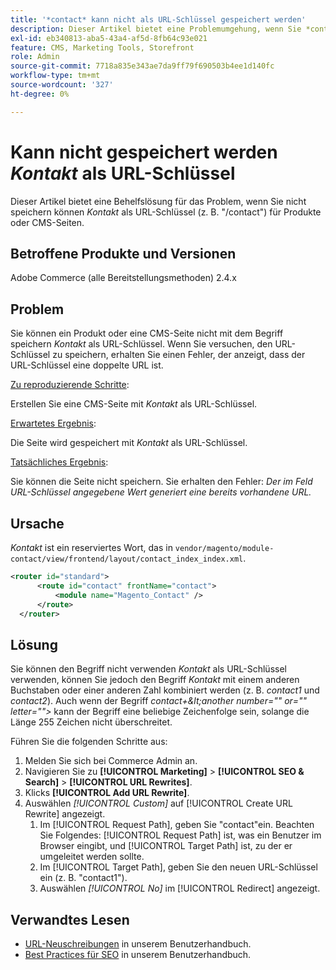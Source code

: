```yaml
---
title: '*contact* kann nicht als URL-Schlüssel gespeichert werden'
description: Dieser Artikel bietet eine Problemumgehung, wenn Sie *contact* nicht als URL-Schlüssel (z. B. "/contact") für Produkte oder CMS-Seiten speichern können. Wenn Sie versuchen, den URL-Schlüssel zu speichern, erhalten Sie einen Fehler, der anzeigt, dass der URL-Schlüssel eine doppelte URL ist.
exl-id: eb340813-aba5-43a4-af5d-8fb64c93e021
feature: CMS, Marketing Tools, Storefront
role: Admin
source-git-commit: 7718a835e343ae7da9ff79f690503b4ee1d140fc
workflow-type: tm+mt
source-wordcount: '327'
ht-degree: 0%

---
```


# Kann nicht gespeichert werden *Kontakt* als URL-Schlüssel

Dieser Artikel bietet eine Behelfslösung für das Problem, wenn Sie nicht speichern können *Kontakt* als URL-Schlüssel (z. B. &quot;/contact&quot;) für Produkte oder CMS-Seiten.

## Betroffene Produkte und Versionen

Adobe Commerce (alle Bereitstellungsmethoden) 2.4.x

## Problem

Sie können ein Produkt oder eine CMS-Seite nicht mit dem Begriff speichern *Kontakt* als URL-Schlüssel. Wenn Sie versuchen, den URL-Schlüssel zu speichern, erhalten Sie einen Fehler, der anzeigt, dass der URL-Schlüssel eine doppelte URL ist.

<u>Zu reproduzierende Schritte</u>:

Erstellen Sie eine CMS-Seite mit *Kontakt* als URL-Schlüssel.

<u>Erwartetes Ergebnis</u>:

Die Seite wird gespeichert mit *Kontakt* als URL-Schlüssel.

<u>Tatsächliches Ergebnis</u>:

Sie können die Seite nicht speichern. Sie erhalten den Fehler: *Der im Feld URL-Schlüssel angegebene Wert generiert eine bereits vorhandene URL.*

## Ursache

*Kontakt* ist ein reserviertes Wort, das in `vendor/magento/module-contact/view/frontend/layout/contact_index_index.xml`.

```xml
<router id="standard">
      <route id="contact" frontName="contact">
          <module name="Magento_Contact" />
      </route>
  </router>
```

## Lösung

Sie können den Begriff nicht verwenden *Kontakt* als URL-Schlüssel verwenden, können Sie jedoch den Begriff *Kontakt* mit einem anderen Buchstaben oder einer anderen Zahl kombiniert werden (z. B. *contact1* und *contact2*). Auch wenn der Begriff *contact+\&lt;another number=&quot;&quot; or=&quot;&quot; letter=&quot;&quot;>* kann der Begriff eine beliebige Zeichenfolge sein, solange die Länge 255 Zeichen nicht überschreitet.

Führen Sie die folgenden Schritte aus:

1. Melden Sie sich bei Commerce Admin an.
1. Navigieren Sie zu **[!UICONTROL Marketing]** > **[!UICONTROL SEO & Search]** > **[!UICONTROL URL Rewrites]**.
1. Klicks **[!UICONTROL Add URL Rewrite]**.
1. Auswählen *[!UICONTROL Custom]* auf [!UICONTROL Create URL Rewrite] angezeigt.
   1. Im [!UICONTROL Request Path], geben Sie &quot;contact&quot;ein. Beachten Sie Folgendes: [!UICONTROL Request Path] ist, was ein Benutzer im Browser eingibt, und [!UICONTROL Target Path] ist, zu der er umgeleitet werden sollte.
   1. Im [!UICONTROL Target Path], geben Sie den neuen URL-Schlüssel ein (z. B. &quot;contact1&quot;).
   1. Auswählen *[!UICONTROL No]* im [!UICONTROL Redirect] angezeigt.

## Verwandtes Lesen

* [URL-Neuschreibungen](https://docs.magento.com/user-guide/marketing/url-rewrite.html) in unserem Benutzerhandbuch.
* [Best Practices für SEO](https://docs.magento.com/user-guide/marketing/seo-best-practices.html) in unserem Benutzerhandbuch.
